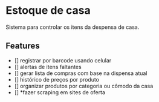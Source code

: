 # Estoque de casa
Sistema para controlar os itens da despensa de casa.

## Features
- [] registrar por barcode usando celular
- [] alertas de itens faltantes
- [] gerar lista de compras com base na dispensa atual
- [] histórico de preços por produto
- [] organizar produtos por categoria ou cômodo da casa
- [] *fazer scraping em sites de oferta
